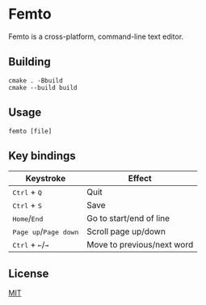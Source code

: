 # Femto

Femto is a cross-platform, command-line text editor.

## Building

``` shell
cmake . -Bbuild
cmake --build build
```

## Usage

``` shell
femto [file]
```

## Key bindings

| Keystroke | Effect |
| ------------- | -------- |
| <kbd>Ctrl</kbd> + <kbd>Q</kbd> | Quit |
| <kbd>Ctrl</kbd> + <kbd>S</kbd> | Save |
| <kbd>Home</kbd>/<kbd>End</kbd> | Go to start/end of line |
| <kbd>Page up</kbd>/<kbd>Page down</kbd> | Scroll page up/down |
| <kbd>Ctrl</kbd> + <kbd>←</kbd>/<kbd>→</kbd> | Move to previous/next word |

## License

[MIT](https://github.com/wadiim/femto/blob/master/LICENSE)
